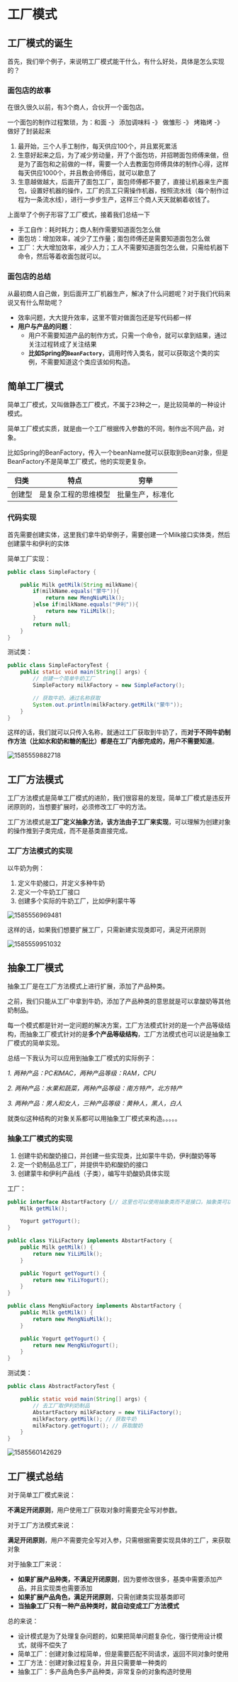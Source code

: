 # 工厂模式

## 工厂模式的诞生

首先，我们举个例子，来说明工厂模式能干什么，有什么好处，具体是怎么实现的？

### 面包店的故事

在很久很久以前，有3个商人，合伙开一个面包店。

一个面包的制作过程繁琐，为：和面 -》 添加调味料 -》 做雏形 -》 烤箱烤 -》 做好了封装起来

1. 最开始，三个人手工制作，每天供应100个，并且累死累活
2. 生意好起来之后，为了减少劳动量，开了个面包坊，并招聘面包师傅来做，但是为了面包和之前做的一样，需要一个人去教面包师傅具体的制作心得，这样每天供应1000个，并且教会师傅后，就可以歇息了
3. 生意越做越大，后面开了面包工厂，面包师傅都不要了，直接让机器来生产面包，设置好机器的操作，工厂的员工只需操作机器，按照流水线（每个制作过程为一条流水线），进行一步步生产，这样三个商人天天就躺着收钱了。

上面举了个例子形容了工厂模式，接着我们总结一下

- 手工自作：耗时耗力；商人制作需要知道面包怎么做
- 面包坊：增加效率，减少了工作量；面包师傅还是需要知道面包怎么做
- 工厂：大大增加效率，减少人力；工人不需要知道面包怎么做，只需给机器下命令，然后等着收面包就可以。

### 面包店的总结

从最初商人自己做，到后面开工厂机器生产，解决了什么问题呢？对于我们代码来说又有什么帮助呢？

- 效率问题，大大提升效率，这里不管对做面包还是写代码都一样
- **用户与产品的问题**：
  - 用户不需要知道产品的制作方式，只需一个命令，就可以拿到结果，通过关注过程转成了关注结果
  - **比如Spring的`BeanFactory`**，调用时传入类名，就可以获取这个类的实例，不需要知道这个类应该如何构造。

## 简单工厂模式

简单工厂模式，又叫做静态工厂模式，不属于23种之一，是比较简单的一种设计模式。

简单工厂模式实质，就是由一个工厂根据传入参数的不同，制作出不同产品，对象。

比如Spring的BeanFactory，传入一个beanName就可以获取到Bean对象，但是BeanFactory不是简单工厂模式，他的实现更复杂。

| 归类   | 特点                 | 穷举             |
| ------ | -------------------- | ---------------- |
| 创建型 | 是复杂工程的思维模型 | 批量生产，标准化 |

### 代码实现

首先需要创建实体，这里我们拿牛奶举例子，需要创建一个Milk接口实体类，然后创建蒙牛和伊利的实体

简单工厂实现：

```java
public class SimpleFactory {

    public Milk getMilk(String milkName){
        if(milkName.equals("蒙牛")){
            return new MengNiuMilk();
        }else if(milkName.equals("伊利")){
            return new YiLiMilk();
        }
        return null;
    }
}
```

测试类：

```java
public class SimpleFactoryTest {
    public static void main(String[] args) {
        // 创建一个简单牛奶工厂
        SimpleFactory milkFactory = new SimpleFactory();

        // 获取牛奶，通过名称获取
        System.out.println(milkFactory.getMilk("蒙牛"));
    }
}
```

这样的话，我们就可以只传入名称，就通过工厂获取到牛奶了，而**对于不同牛奶制作方法（比如水和奶和糖的配比）都是在工厂内部完成的，用户不需要知道**。



![1585559882718](/image/1585559882718.png)



## 工厂方法模式

工厂方法模式是简单工厂模式的进阶，我们很容易的发现，简单工厂模式是违反开闭原则的，当想要扩展时，必须修改工厂中的方法。

工厂方法模式是**工厂定义抽象方法，该方法由子工厂来实现**，可以理解为创建对象的操作推到子类完成，而不是基类直接完成。

### 工厂方法模式的实现

以牛奶为例：

1. 定义牛奶接口，并定义多种牛奶
2. 定义一个牛奶工厂接口
3. 创建多个实际的牛奶工厂，比如伊利蒙牛等

![1585556969481](/image/1585556969481.png)



这样的话，如果我们想要扩展工厂，只需新建实现类即可，满足开闭原则



![1585559951032](/image/1585559951032.png)



## 抽象工厂模式

抽象工厂是在工厂方法模式上进行扩展，添加了产品种类。

之前，我们只能从工厂中拿到牛奶，添加了产品种类的意思就是可以拿酸奶等其他奶制品。

每一个模式都是针对一定问题的解决方案，工厂方法模式针对的是一个产品等级结构，而抽象工厂模式针对的是**多个产品等级结构**，工厂方法模式也可以说是抽象工厂模式的简单实现。

总结一下我认为可以应用到抽象工厂模式的实际例子：

*1. 两种产品：PC和MAC，两种产品等级：RAM，CPU*

*2. 两种产品：水果和蔬菜，两种产品等级：南方特产，北方特产*

*3. 两种产品：男人和女人，三种产品等级：黄种人，黑人，白人*

就类似这种结构的对象关系都可以用抽象工厂模式来构造。。。。。

### 抽象工厂模式的实现

1. 创建牛奶和酸奶接口，并创建一些实现类，比如蒙牛牛奶，伊利酸奶等等
2. 定一个奶制品总工厂，并提供牛奶和酸奶的接口
3. 创建蒙牛和伊利产品线（子类），编写牛奶酸奶具体实现



工厂：

```java
public interface AbstartFactory {// 这里也可以使用抽象类而不是接口，抽象类可以写一些公共方法
    Milk getMilk();

    Yogurt getYogurt();
}

public class YiLiFactory implements AbstartFactory {
    public Milk getMilk() {
        return new YiLiMilk();
    }

    public Yogurt getYogurt() {
        return new YiLiYogurt();
    }
}

public class MengNiuFactory implements AbstartFactory {
    public Milk getMilk() {
        return new MengNiuMilk();
    }

    public Yogurt getYogurt() {
        return new MengNiuYogurt();
    }
}
```

测试类：

```java
public class AbstractFactoryTest {

    public static void main(String[] args) {
        // 去工厂取伊利奶制品
        AbstartFactory milkFactory = new YiLiFactory();
        milkFactory.getMilk(); // 获取牛奶
        milkFactory.getYogurt(); // 获取酸奶
    }
}
```

![1585560142629](/image/1585560142629.png)



## 工厂模式总结

对于简单工厂模式来说：

**不满足开闭原则**，用户使用工厂获取对象时需要完全写对参数。

对于工厂方法模式来说：

**满足开闭原则**，用户不需要完全写对入参，只需根据需要实现具体的工厂，来获取对象

对于抽象工厂来说：

- **如果扩展产品种类，不满足开闭原则**，因为要修改很多，基类中需要添加产品，并且实现类也需要添加
- **如果扩展产品角色，满足开闭原则**，只需创建类实现基类即可
- **当抽象工厂只有一种产品种类时，就自动变成工厂方法模式**



总的来说：

- 设计模式是为了处理复杂问题的，如果把简单问题复杂化，强行使用设计模式，就得不偿失了
- 简单工厂：创建对象过程简单，但是需要匹配不同请求，返回不同对象时使用
- 工厂方法：创建对象过程复杂，并且只需要单一种类的
- 抽象工厂：多产品角色多产品种类，非常复杂的对象构造时使用

